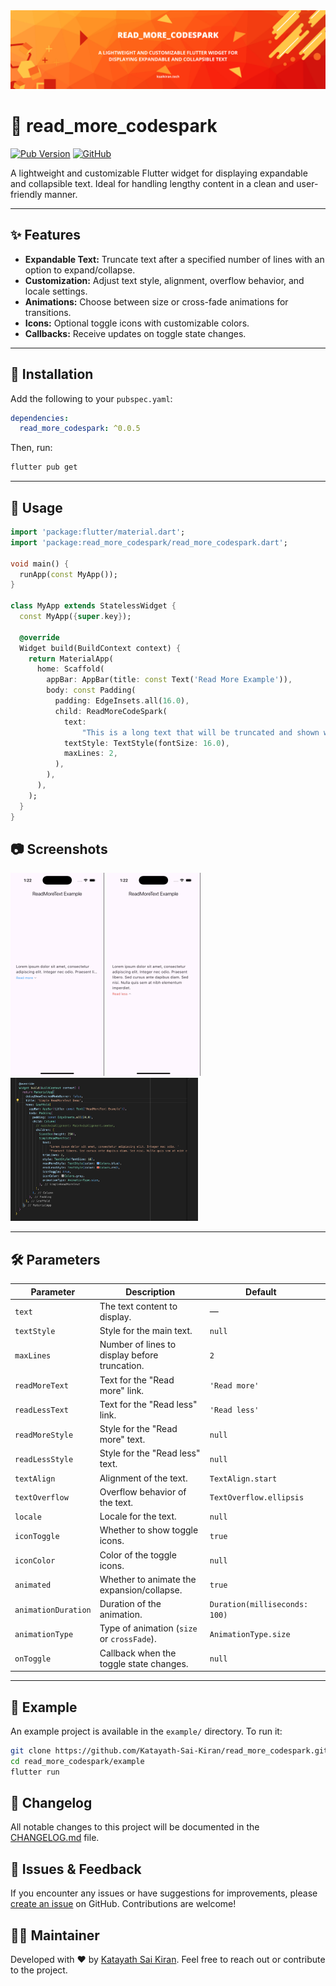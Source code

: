 <img src="https://raw.githubusercontent.com/Katayath-Sai-Kiran/read_more_codespark/main/assets/banner.png" alt="Banner"/>


# 📖 read\_more\_codespark

[![Pub Version](https://img.shields.io/pub/v/read_more_codespark)](https://pub.dev/packages/read_more_codespark)
[![GitHub](https://img.shields.io/badge/GitHub-Katayath--Sai--Kiran%2Fread__more__codespark-blue?logo=github)](https://github.com/Katayath-Sai-Kiran/read_more_codespark)

A lightweight and customizable Flutter widget for displaying expandable and collapsible text. Ideal for handling lengthy content in a clean and user-friendly manner.

---

## ✨ Features

* **Expandable Text:** Truncate text after a specified number of lines with an option to expand/collapse.
* **Customization:** Adjust text style, alignment, overflow behavior, and locale settings.
* **Animations:** Choose between size or cross-fade animations for transitions.
* **Icons:** Optional toggle icons with customizable colors.
* **Callbacks:** Receive updates on toggle state changes.

---

## 🚀 Installation

Add the following to your `pubspec.yaml`:

```yaml
dependencies:
  read_more_codespark: ^0.0.5
```



Then, run:

```bash
flutter pub get
```



---

## 🧪 Usage

```dart
import 'package:flutter/material.dart';
import 'package:read_more_codespark/read_more_codespark.dart';

void main() {
  runApp(const MyApp());
}

class MyApp extends StatelessWidget {
  const MyApp({super.key});

  @override
  Widget build(BuildContext context) {
    return MaterialApp(
      home: Scaffold(
        appBar: AppBar(title: const Text('Read More Example')),
        body: const Padding(
          padding: EdgeInsets.all(16.0),
          child: ReadMoreCodeSpark(
            text:
                "This is a long text that will be truncated and shown with a 'show more' indicator. Tapping the indicator will reveal the full content. You can customize the text style, minimum lines displayed, and overflow behavior.",
            textStyle: TextStyle(fontSize: 16.0),
            maxLines: 2,
          ),
        ),
      ),
    );
  }
}
```




## 📷 Screenshots
<img src="https://raw.githubusercontent.com/Katayath-Sai-Kiran/read_more_codespark/main/assets/300x650-01.png" alt="Read More" width="150"/>
<img src="https://raw.githubusercontent.com/Katayath-Sai-Kiran/read_more_codespark/main/assets/300x650-02.png" alt="Read Less" width="150"/>
<img src="https://raw.githubusercontent.com/Katayath-Sai-Kiran/read_more_codespark/main/assets/300x650-03.png" alt="Code" width="300"/>

---

## 🛠️ Parameters

| Parameter           | Description                                   | Default                       |                                                                                            |
| ------------------- | --------------------------------------------- | ----------------------------- | ------------------------------------------------------------------------------------------ |
| `text`              | The text content to display.                  | —                             |                                                                                            |
| `textStyle`         | Style for the main text.                      | `null`                        |                                                                                            |
| `maxLines`          | Number of lines to display before truncation. | `2`                           |                                                                                            |
| `readMoreText`      | Text for the "Read more" link.                | `'Read more'`                 |                                                                                            |
| `readLessText`      | Text for the "Read less" link.                | `'Read less'`                 |                                                                                            |
| `readMoreStyle`     | Style for the "Read more" text.               | `null`                        |                                                                                            |
| `readLessStyle`     | Style for the "Read less" text.               | `null`                        |                                                                                            |
| `textAlign`         | Alignment of the text.                        | `TextAlign.start`             |                                                                                            |
| `textOverflow`      | Overflow behavior of the text.                | `TextOverflow.ellipsis`       |                                                                                            |
| `locale`            | Locale for the text.                          | `null`                        |                                                                                            |
| `iconToggle`        | Whether to show toggle icons.                 | `true`                        |                                                                                            |
| `iconColor`         | Color of the toggle icons.                    | `null`                        |                                                                                            |
| `animated`          | Whether to animate the expansion/collapse.    | `true`                        |                                                                                            |
| `animationDuration` | Duration of the animation.                    | `Duration(milliseconds: 100)` |                                                                                            |
| `animationType`     | Type of animation (`size` or `crossFade`).    | `AnimationType.size`          |                                                                                            |
| `onToggle`          | Callback when the toggle state changes.       | `null`                        | 

---

## 🧩 Example

An example project is available in the `example/` directory. To run it:

```bash
git clone https://github.com/Katayath-Sai-Kiran/read_more_codespark.git
cd read_more_codespark/example
flutter run
```



## 📝 Changelog

All notable changes to this project will be documented in the [CHANGELOG.md](https://github.com/Katayath-Sai-Kiran/read_more_codespark/main/CHANGELOG.md) file.


## 🐛 Issues & Feedback

If you encounter any issues or have suggestions for improvements, please [create an issue](https://github.com/Katayath-Sai-Kiran/read_more_codespark/issues) on GitHub. Contributions are welcome!


## 👨‍💻 Maintainer

Developed with ❤️ by [Katayath Sai Kiran](https://github.com/Katayath-Sai-Kiran). Feel free to reach out or contribute to the project.






